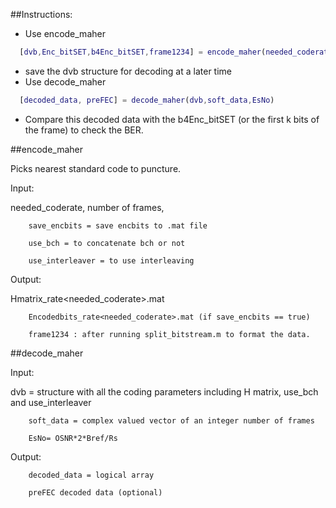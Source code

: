##Instructions:
- Use encode_maher
```matlab
  [dvb,Enc_bitSET,b4Enc_bitSET,frame1234] = encode_maher(needed_coderate, num_frames, subsystemType_code, save_encbits, use_bch , use_interleaver)
```
- save the dvb structure for decoding at a later time
- Use decode_maher
```matlab
  [decoded_data, preFEC] = decode_maher(dvb,soft_data,EsNo)
```
- Compare this decoded data with the b4Enc_bitSET (or the first k bits of the frame) to check the BER.

##encode_maher

Picks nearest standard code to puncture.

Input:  


needed_coderate, number of frames,

		save_encbits = save encbits to .mat file
   
		use_bch = to concatenate bch or not
    
        use_interleaver = to use interleaving
        
Output: 

Hmatrix_rate<needed_coderate>.mat

		Encodedbits_rate<needed_coderate>.mat (if save_encbits == true)
    
        frame1234 : after running split_bitstream.m to format the data.
        
##decode_maher

Input: 

dvb = structure with all the coding parameters including H matrix,
              use_bch and use_interleaver
              
        soft_data = complex valued vector of an integer number of frames
        
        EsNo= OSNR*2*Bref/Rs

Output: 

        decoded_data = logical array
        
        preFEC decoded data (optional)

